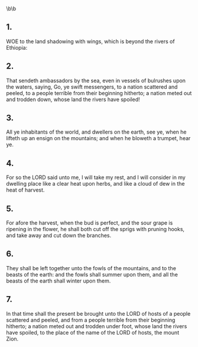 \b\b
## 1.
WOE to the land shadowing with wings, which is beyond the rivers of Ethiopia:
## 2.
That sendeth ambassadors by the sea, even in vessels of bulrushes upon the waters, saying, Go, ye swift messengers, to a nation scattered and peeled, to a people terrible from their beginning hitherto; a nation meted out and trodden down, whose land the rivers have spoiled!
## 3.
All ye inhabitants of the world, and dwellers on the earth, see ye, when he lifteth up an ensign on the mountains; and when he bloweth a trumpet, hear ye.
## 4.
For so the LORD said unto me, I will take my rest, and I will consider in my dwelling place like a clear heat upon herbs, and like a cloud of dew in the heat of harvest.
## 5.
For afore the harvest, when the bud is perfect, and the sour grape is ripening in the flower, he shall both cut off the sprigs with pruning hooks, and take away and cut down the branches.
## 6.
They shall be left together unto the fowls of the mountains, and to the beasts of the earth: and the fowls shall summer upon them, and all the beasts of the earth shall winter upon them.
## 7.
In that time shall the present be brought unto the LORD of hosts of a people scattered and peeled, and from a people terrible from their beginning hitherto; a nation meted out and trodden under foot, whose land the rivers have spoiled, to the place of the name of the LORD of hosts, the mount Zion.
